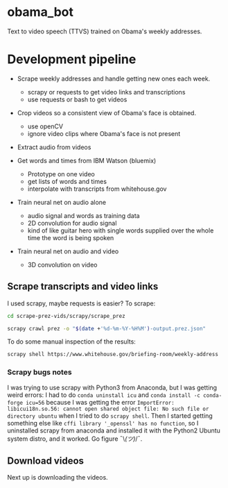 # obama_bot
Text to video speech (TTVS) trained on Obama's weekly addresses.

# Development pipeline

* Scrape weekly addresses and handle getting new ones each week.
  - scrapy or requests to get video links and transcriptions
  - use requests or bash to get videos

* Crop videos so a consistent view of Obama's face is obtained.
  - use openCV
  - ignore video clips where Obama's face is not present

* Extract audio from videos

* Get words and times from IBM Watson (bluemix)
  - Prototype on one video
  - get lists of words and times
  - interpolate with transcripts from whitehouse.gov

* Train neural net on audio alone
  - audio signal and words as training data
  - 2D convolution for audio signal
  - kind of like guitar hero with single words supplied over the whole time the word is being spoken

* Train neural net on audio and video
  - 3D convolution on video

## Scrape transcripts and video links

I used scrapy, maybe requests is easier?  To scrape:

```bash
cd scrape-prez-vids/scrapy/scrape_prez
```

```bash
scrapy crawl prez -o "$(date +'%d-%m-%Y-%H%M')-output.prez.json"
```

To do some manual inspection of the results:

```bash
scrapy shell https://www.whitehouse.gov/briefing-room/weekly-address
```

### Scrapy bugs notes
I was trying to use scrapy with Python3 from Anaconda, but I was getting weird errors:
I had to do `conda uninstall icu` and `conda install -c conda-forge icu=56` because I was getting the error `ImportError: libicui18n.so.56: cannot open shared object file: No such file or directory ubuntu` when I tried to do `scrapy shell`.
Then I started getting something else like `cffi library '_openssl' has no function`, so I uninstalled scrapy from anaconda and installed it with the Python2 Ubuntu system distro, and it worked.  Go figure ¯\\_(ツ)_/¯.

## Download videos

Next up is downloading the videos.
